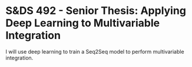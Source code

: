 # S&DS 492 - Senior Thesis: Applying Deep Learning to Multivariable Integration

I will use deep learning to train a Seq2Seq model to perform multivariable integration. 
